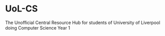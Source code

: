 # UoL-CS
The Unofficial Central Resource Hub for students of University of Liverpool doing Computer Science Year 1
